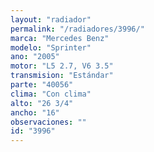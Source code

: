```yaml
---
layout: "radiador"
permalink: "/radiadores/3996/"
marca: "Mercedes Benz"
modelo: "Sprinter"
ano: "2005"
motor: "L5 2.7, V6 3.5"
transmision: "Estándar"
parte: "40056"
clima: "Con clima"
alto: "26 3/4"
ancho: "16"
observaciones: ""
id: "3996"
---
```


